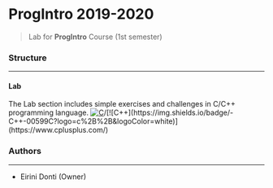 # ProgIntro 2019-2020
> Lab for **ProgIntro** Course (1st semester)

### Structure
---

#### Lab

The Lab section includes simple exercises and challenges in C/C++ programming language. [![C](https://img.shields.io/badge/-C-00599C?logo=c&logoColor=white)](https://en.wikipedia.org/wiki/C_(programming_language))/[![C++](https://img.shields.io/badge/-C++-00599C?logo=c%2B%2B&logoColor=white)](https://www.cplusplus.com/)

### Authors
---

- Eirini Donti (Owner)

<!-- ### License
--- -->
